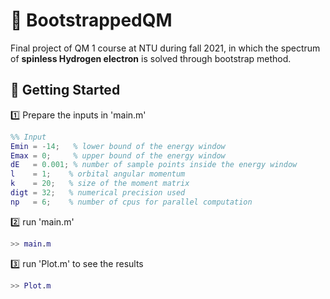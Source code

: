 # 🧭 BootstrappedQM

Final project of QM 1 course at NTU during fall 2021, in which the spectrum of **spinless Hydrogen electron** is solved through bootstrap method.

## 🔰 Getting Started

1️⃣ Prepare the inputs in 'main.m'

```Matlab
%% Input
Emin = -14;   % lower bound of the energy window
Emax = 0;     % upper bound of the energy window
dE   = 0.001; % number of sample points inside the energy window
l    = 1;    % orbital angular momentum
k    = 20;   % size of the moment matrix
digt = 32;   % numerical precision used
np   = 6;    % number of cpus for parallel computation
```

2️⃣ run 'main.m'

```Matlab
>> main.m
```

3️⃣ run 'Plot.m' to see the results

```Matlab
>> Plot.m
```
